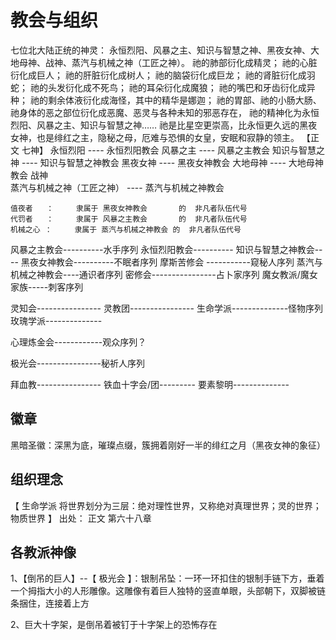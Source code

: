 # 教会与组织
七位北大陆正统的神灵：
永恒烈阳、风暴之主、知识与智慧之神、黑夜女神、大地母神、战神、蒸汽与机械之神（工匠之神）。
    祂的肺部衍化成精灵；
    祂的心脏衍化成巨人；
    祂的肝脏衍化成树人；
    祂的脑袋衍化成巨龙；
    祂的肾脏衍化成羽蛇；
    祂的头发衍化成不死鸟；
    祂的耳朵衍化成魔狼；
    祂的嘴巴和牙齿衍化成异种；
    祂的剩余体液衍化成海怪，其中的精华是娜迦；
    祂的胃部、祂的小肠大肠、祂身体的恶之部位衍化成恶魔、恶灵与各种未知的邪恶存在，
    祂的精神化为永恒烈阳、风暴之主、知识与智慧之神……
    祂是比星空更崇高，比永恒更久远的黑夜女神，也是绯红之主，隐秘之母，厄难与恐惧的女皇，安眠和寂静的领主。
【正文 七神】
    永恒烈阳                   ---- 永恒烈阳教会
    风暴之主                   ---- 风暴之主教会
    知识与智慧之神             ---- 知识与智慧之神教会
    黑夜女神                   ---- 黑夜女神教会
    大地母神                   ---- 大地母神教会
    战神                       
    蒸汽与机械之神（工匠之神） ---- 蒸汽与机械之神教会

    值夜者   ：     隶属于 黑夜女神教会       的  非凡者队伍代号
    代罚者   ：     隶属于 风暴之主教会       的  非凡者队伍代号
    机械之心 ：     隶属于 蒸汽与机械之神教会 的  非凡者队伍代号

风暴之主教会----------水手序列
永恒烈阳教会----------
知识与智慧之神教会----
黑夜女神教会----------不眠者序列
摩斯苦修会 -----------窥秘人序列
蒸汽与机械之神教会----通识者序列
密修会----------------占卜家序列
魔女教派/魔女家族-----刺客序列

灵知会----------------
灵教团----------------
生命学派--------------怪物序列
玫瑰学派--------------

心理炼金会------------观众序列？

极光会----------------秘祈人序列

拜血教----------------
铁血十字会/团---------
要素黎明--------------

## 徽章

黑暗圣徽：深黑为底，璀璨点缀，簇拥着刚好一半的绯红之月（黑夜女神的象征）


## 组织理念

【 生命学派   将世界划分为三层：绝对理性世界，又称绝对真理世界；灵的世界；物质世界 】
出处：  正文 第六十八章 

## 各教派神像

1、【倒吊的巨人】--【 极光会 】：银制吊坠：一环一环扣住的银制手链下方，垂着一个拇指大小的人形雕像。这雕像有着巨人独特的竖直单眼，头部朝下，双脚被链条捆住，连接着上方

2、巨大十字架，是倒吊着被钉于十字架上的恐怖存在